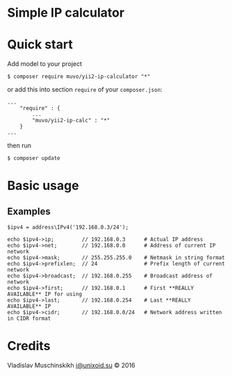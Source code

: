 Simple IP calculator
====================

# Quick start

Add model to your project
```
$ composer require muvo/yii2-ip-calculator "*"
```
or add this into section `require` of your `composer.json`:
```
...
    "require" : {
        ...
        "muvo/yii2-ip-calc" : "*"
    }
...
```
then run
```
$ composer update
```

# Basic usage

## Examples

```
$ipv4 = address\IPv4('192.168.0.3/24');

echo $ipv4->ip;         // 192.168.0.3      # Actual IP address
echo $ipv4->net;        // 192.168.0.0      # Address of current IP network
echo $ipv4->mask;       // 255.255.255.0    # Netmask in string format
echo $ipv4->prefixlen;  // 24               # Prefix length of current network
echo $ipv4->broadcast;  // 192.168.0.255    # Broadcast address of network
echo $ipv4->first;      // 192.168.0.1      # First **REALLY AVAILABLE** IP for using
echo $ipv4->last;       // 192.168.0.254    # Last **REALLY AVAILABLE** IP
echo $ipv4->cidr;       // 192.168.0.0/24   # Network address written in CIDR format
```

# Credits
Vladislav Muschinskikh <i@unixoid.su> © 2016
